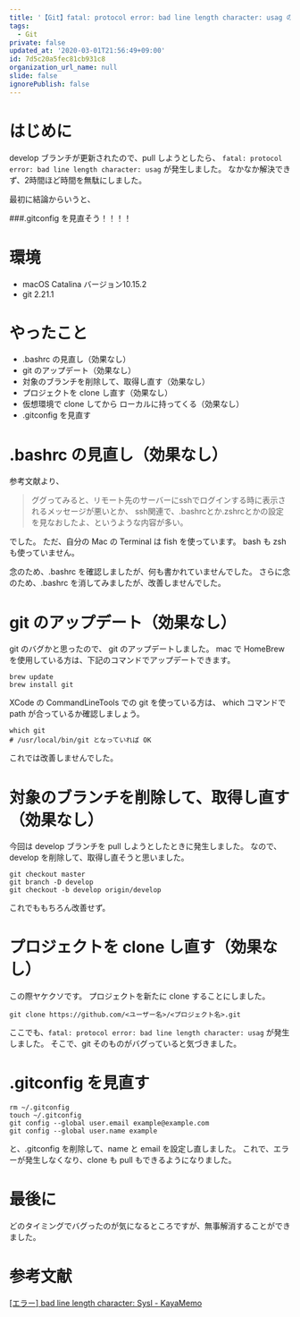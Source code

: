 ```yaml
---
title: '【Git】fatal: protocol error: bad line length character: usag の解消方法'
tags:
  - Git
private: false
updated_at: '2020-03-01T21:56:49+09:00'
id: 7d5c20a5fec81cb931c8
organization_url_name: null
slide: false
ignorePublish: false
---
```

# はじめに

develop ブランチが更新されたので、pull しようとしたら、
`fatal: protocol error: bad line length character: usag` 
が発生しました。
なかなか解決できず、2時間ほど時間を無駄にしました。

最初に結論からいうと、

###.gitconfig を見直そう！！！！

# 環境

- macOS Catalina バージョン10.15.2
- git 2.21.1

# やったこと

- .bashrc の見直し（効果なし）
- git のアップデート（効果なし）
- 対象のブランチを削除して、取得し直す（効果なし）
- プロジェクトを clone し直す（効果なし）
- 仮想環境で clone してから ローカルに持ってくる（効果なし）
- .gitconfig を見直す

# .bashrc の見直し（効果なし）

参考文献より、

> ググってみると、リモート先のサーバーにsshでログインする時に表示されるメッセージが悪いとか、
> ssh関連で、.bashrcとか.zshrcとかの設定を見なおしたよ、というような内容が多い。

でした。
ただ、自分の Mac の Terminal は fish を使っています。
bash も zsh も使っていません。

念のため、.bashrc を確認しましたが、何も書かれていませんでした。
さらに念のため、.bashrc を消してみましたが、改善しませんでした。

# git のアップデート（効果なし）

git のバグかと思ったので、 git のアップデートしました。
mac で HomeBrew を使用している方は、下記のコマンドでアップデートできます。

```shell
brew update
brew install git
```

XCode の CommandLineTools での git を使っている方は、 which コマンドで path が合っているか確認しましょう。

```shell
which git
# /usr/local/bin/git となっていれば OK
```

これでは改善しませんでした。

# 対象のブランチを削除して、取得し直す（効果なし）

今回は develop ブランチを pull しようとしたときに発生しました。
なので、 develop を削除して、取得し直そうと思いました。

```shell
git checkout master
git branch -D develop
git checkout -b develop origin/develop
```

これでももちろん改善せず。

# プロジェクトを clone し直す（効果なし）

この際ヤケクソです。
プロジェクトを新たに clone することにしました。

```
git clone https://github.com/<ユーザー名>/<プロジェクト名>.git
```

ここでも、`fatal: protocol error: bad line length character: usag` が発生しました。
そこで、git そのものがバグっていると気づきました。

# .gitconfig を見直す

```shell
rm ~/.gitconfig
touch ~/.gitconfig
git config --global user.email example@example.com
git config --global user.name example
```

と、.gitconfig を削除して、name と email を設定し直しました。
これで、エラーが発生しなくなり、clone も pull もできるようになりました。

# 最後に

どのタイミングでバグったのが気になるところですが、無事解消することができました。

# 参考文献

[[エラー] bad line length character: Sysl - KayaMemo](http://kayakuguri.github.io/blog/2014/07/28/git-heroku-error/)
